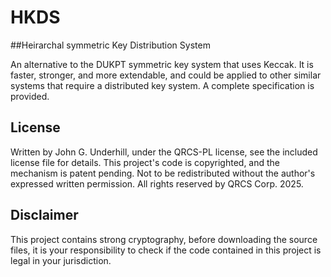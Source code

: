 # HKDS
##Heirarchal symmetric Key Distribution System

An alternative to the DUKPT symmetric key system that uses Keccak.
It is faster, stronger, and more extendable, and could be applied to other similar systems that require a distributed key system.
A complete specification is provided.

## License
Written by John G. Underhill, under the QRCS-PL license, see the included license file for details.
This project's code is copyrighted, and the mechanism is patent pending.
Not to be redistributed without the author's expressed written permission.
All rights reserved by QRCS Corp. 2025.

## Disclaimer
This project contains strong cryptography, before downloading the source files, 
it is your responsibility to check if the code contained in this project is legal in your jurisdiction.
